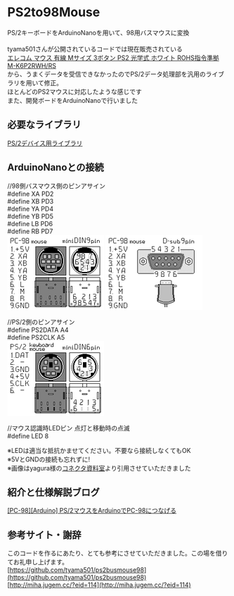 # PS2to98Mouse
 PS/2キーボードをArduinoNanoを用いて、98用バスマウスに変換<br><br>
 tyama501さんが公開されているコードでは現在販売されている<br>
 [エレコム マウス 有線 Mサイズ 3ボタン PS2 光学式 ホワイト ROHS指令準拠 M-K6P2RWH/RS ](https://amzn.to/3swwrgN)<br>
 から、うまくデータを受信できなかったのでPS/2データ処理部を汎用のライブラリを用いて修正。<br>
 ほとんどのPS2マウスに対応したような感じです<br>
 また、開発ボードをArduinoNanoで行いました

## 必要なライブラリ
[PS/2デバイス用ライブラリ](https://playground.arduino.cc/ComponentLib/Ps2mouse/)

## ArduinoNanoとの接続
//98側バスマウス側のピンアサイン<br>
#define XA PD2<br>
#define XB PD3<br>
#define YA PD4<br>
#define YB PD5<br>
#define LB PD6<br>
#define RB PD7<br>
![md9_pc98m](/img/md9_pc98m.png)
![ds9_pc98m](/img/ds9_pc98m.png)

//PS/2側のピンアサイン<br>
#define PS2DATA A4<br>
#define PS2CLK A5<br>
![md6_ps2](/img/md6_ps2.png)

//マウス認識時LEDピン 点灯と移動時の点滅<br>
#define LED 8<br>

※LEDは適当な抵抗かませてください。不要なら接続しなくてもOK<br>
※5VとGNDの接続も忘れずに!<br>
※画像はyagura様の[コネクタ資料室](http://nkmm.org/yagura/lib/)より引用させていただきました


## 紹介と仕様解説ブログ
[[PC-98][Arduino] PS/2マウスをArduinoでPC-98につなげる](https://androiphone.uvs.jp/?p=4012)<br>

## 参考サイト・謝辞
このコードを作るにあたり、とても参考にさせていただきました。この場を借りてお礼申し上げます。<br>
[https://github.com/tyama501/ps2busmouse98](https://github.com/tyama501/ps2busmouse98)<br>
[http://miha.jugem.cc/?eid=114](http://miha.jugem.cc/?eid=114)

